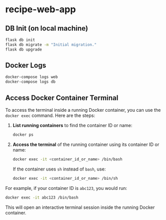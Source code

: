 # recipe-web-app

## DB Init (on local machine)

```bash
flask db init
flask db migrate -m "Initial migration."
flask db upgrade
```

## Docker Logs

```bash
docker-compose logs web
docker-compose logs db
```

## Access Docker Container Terminal

To access the terminal inside a running Docker container, you can use the `docker exec` command. Here are the steps:

1. **List running containers** to find the container ID or name:

   ```sh
   docker ps
   ```

2. **Access the terminal** of the running container using its container ID or name:

   ```sh
   docker exec -it <container_id_or_name> /bin/bash
   ```

   If the container uses `sh` instead of `bash`, use:

   ```sh
   docker exec -it <container_id_or_name> /bin/sh
   ```

For example, if your container ID is `abc123`, you would run:

```sh
docker exec -it abc123 /bin/bash
```

This will open an interactive terminal session inside the running Docker container.
